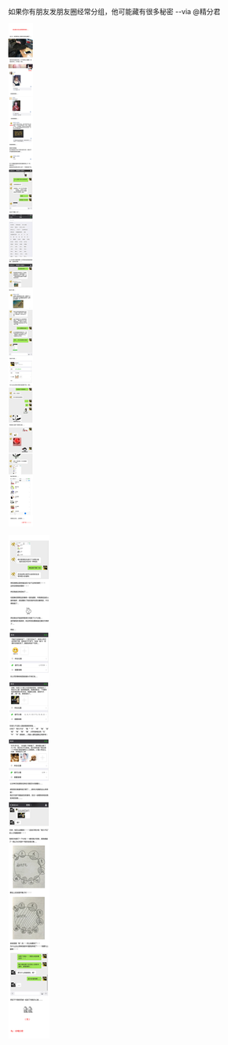 如果你有朋友发朋友圈经常分组，他可能藏有很多秘密 --via @精分君

![79b2a1f6ca6742d5b13b6800f7865361.png](https://raw.githubusercontent.com/wxlzmt/cdn1/master/ext/qw/groups/10047/79b2a1f6ca6742d5b13b6800f7865361.png)

![4deba24a8ec341d1b25d69bed1385abc.png](https://raw.githubusercontent.com/wxlzmt/cdn1/master/ext/qw/groups/10047/4deba24a8ec341d1b25d69bed1385abc.png)
